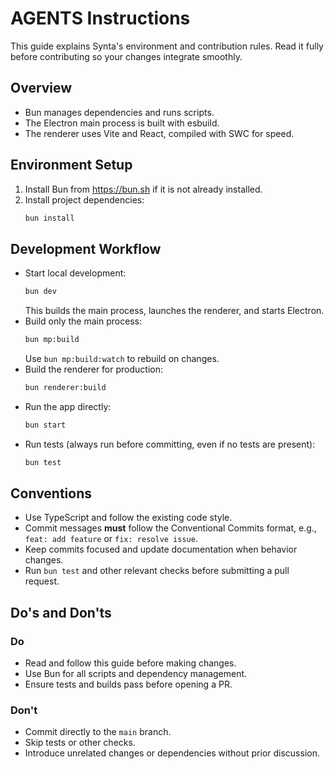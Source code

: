 # AGENTS Instructions

This guide explains Synta's environment and contribution rules. Read it fully before contributing so your changes integrate smoothly.

## Overview
- Bun manages dependencies and runs scripts.
- The Electron main process is built with esbuild.
- The renderer uses Vite and React, compiled with SWC for speed.

## Environment Setup
1. Install Bun from https://bun.sh if it is not already installed.
2. Install project dependencies:
   ```bash
   bun install
   ```

## Development Workflow
- Start local development:
  ```bash
  bun dev
  ```
  This builds the main process, launches the renderer, and starts Electron.
- Build only the main process:
  ```bash
  bun mp:build
  ```
  Use `bun mp:build:watch` to rebuild on changes.
- Build the renderer for production:
  ```bash
  bun renderer:build
  ```
- Run the app directly:
  ```bash
  bun start
  ```
- Run tests (always run before committing, even if no tests are present):
  ```bash
  bun test
  ```

## Conventions
- Use TypeScript and follow the existing code style.
- Commit messages **must** follow the Conventional Commits format, e.g., `feat: add feature` or `fix: resolve issue`.
- Keep commits focused and update documentation when behavior changes.
- Run `bun test` and other relevant checks before submitting a pull request.

## Do's and Don'ts
### Do
- Read and follow this guide before making changes.
- Use Bun for all scripts and dependency management.
- Ensure tests and builds pass before opening a PR.

### Don't
- Commit directly to the `main` branch.
- Skip tests or other checks.
- Introduce unrelated changes or dependencies without prior discussion.

